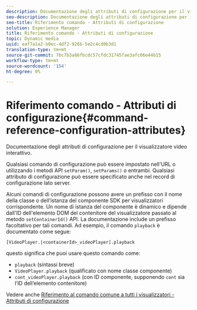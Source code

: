 ```yaml
---
description: Documentazione degli attributi di configurazione per il visualizzatore video interattivo.
seo-description: Documentazione degli attributi di configurazione per il visualizzatore video interattivo.
seo-title: Riferimento comando - Attributi di configurazione
solution: Experience Manager
title: Riferimento comando - Attributi di configurazione
topic: Dynamic media
uuid: eaf7a1a2-b0ec-4df2-926b-5e2c4cd0b3d1
translation-type: tm+mt
source-git-commit: 7bc7b3a86fbcdc57cfdc31745fae3afc06e44b15
workflow-type: tm+mt
source-wordcount: '154'
ht-degree: 0%

---
```



# Riferimento comando - Attributi di configurazione{#command-reference-configuration-attributes}

Documentazione degli attributi di configurazione per il visualizzatore video interattivo.

Qualsiasi comando di configurazione può essere impostato nell&#39;URL o utilizzando i metodi API `setParam()`, `setParams()` o entrambi. Qualsiasi attributo di configurazione può essere specificato anche nel record di configurazione lato server.

Alcuni comandi di configurazione possono avere un prefisso con il nome della classe o dell’istanza del componente SDK per visualizzatori corrispondente. Un nome di istanza del componente è dinamico e dipende dall&#39;ID dell&#39;elemento DOM del contenitore del visualizzatore passato al metodo `setContainerId()` API. La documentazione include un prefisso facoltativo per tali comandi. Ad esempio, il comando `playback` è documentato come segue:

`[VideoPlayer.|<containerId>_videoPlayer].playback`

questo significa che puoi usare questo comando come:

* `playback` (sintassi breve)
* `VideoPlayer.playback` (qualificato con nome classe componente)
* `cont_videoPlayer.playback` (con ID componente, supponendo  `cont` sia l’ID dell’elemento contenitore)

Vedere anche [Riferimento al comando comune a tutti i visualizzatori - Attributi di configurazione](../../../r-html5-viewer-20-cmdref-configattrib/r-html5-viewer-20-cmdref-configattrib.md#concept-850e0f2c49b949deb7cfbfd330d329bd)
